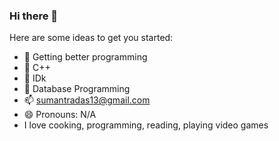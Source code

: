 ### Hi there 👋


Here are some ideas to get you started:

- 🔭 Getting better programming
- 🌱 C++
- 👯 IDk
- 🤔 Database Programming
- 📫 sumantradas13@gmail.com
- 😄 Pronouns: N/A
- I love cooking, programming, reading, playing video games 
